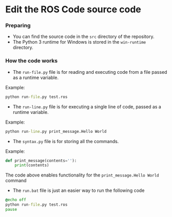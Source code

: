 # Edit the ROS Code source code

### Preparing

- You can find the source code in the `src` directory of the repository.
- The Python 3 runtime for Windows is stored in the `win-runtime` directory.

### How the code works

- The `run-file.py` file is for reading and executing code from a file passed as a runtime variable.

Example:

```bat
python run-file.py test.ros
```

- The `run-line.py` file is for executing a single line of code, passed as a runtime variable.

Example:

```bat
python run-line.py print_message.Hello World
```

- The `syntax.py` file is for storing all the commands.

Example:

```python
def print_message(contents=''):
    print(contents)
```

The code above enables functionality for the `print_message.Hello World` command

- The `run.bat` file is just an easier way to run the following code

```bat
@echo off
python run-file.py test.ros
pause
```
